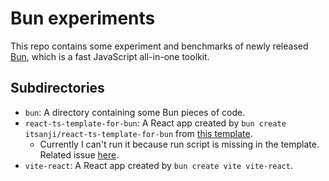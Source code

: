 # Bun experiments

This repo contains some experiment and benchmarks of newly released
[Bun](https://bun.sh/), which is a fast JavaScript all-in-one toolkit.

## Subdirectories

- `bun`: A directory containing some Bun pieces of code.
- `react-ts-template-for-bun`: A React app created by 
  `bun create itsanji/react-ts-template-for-bun` from
  [this template](https://github.com/itsanji/react-ts-template-for-bun).
  - Currently I can't run it because run script is missing in the template.
    Related issue [here](https://github.com/itsanji/react-ts-template-for-bun/issues/1).
- `vite-react`: A React app created by `bun create vite vite-react`.
